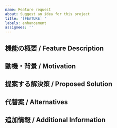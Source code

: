 ```yaml
---
name: Feature request
about: Suggest an idea for this project
title: '[FEATURE] '
labels: enhancement
assignees: ''
---
```


## 機能の概要 / Feature Description

<!-- 追加したい機能の概要を記述してください -->
<!-- Please describe the feature you'd like to add -->

## 動機・背景 / Motivation

<!-- なぜこの機能が必要なのかを記述してください -->
<!-- Please describe why this feature is needed -->

## 提案する解決策 / Proposed Solution

<!-- どのような実装を想定しているかを記述してください -->
<!-- Please describe your proposed implementation -->

## 代替案 / Alternatives

<!-- 他に考えられる解決策があれば記述してください -->
<!-- Please describe alternative solutions you've considered -->

## 追加情報 / Additional Information

<!-- その他の情報があれば記述してください -->
<!-- Please add any other information if needed -->